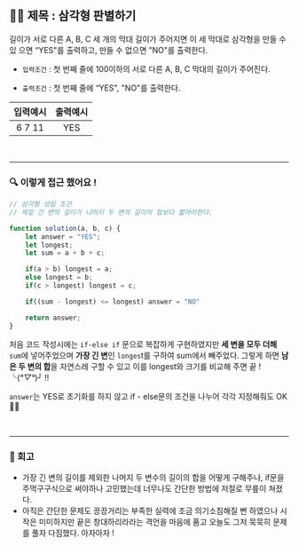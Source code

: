 ## ✍🏻 제목 : 삼각형 판별하기
길이가 서로 다른 A, B, C 세 개의 막대 길이가 주어지면 이 세 막대로 삼각형을 만들 수 있
으면 “YES"를 출력하고, 만들 수 없으면 ”NO"를 출력한다.


- `입력조건` : 첫 번째 줄에 100이하의 서로 다른 A, B, C 막대의 길이가 주어진다.

- `출력조건` : 첫 번째 줄에 “YES", "NO"를 출력한다.

|입력예시|출력예시|
|:------:|:----:|
|6 7 11|YES|


</br>

---

### 🔍 이렇게 접근 했어요 !

```javascript
// 삼각형 성립 조건
// 제일 긴 변의 길이가 나머지 두 변의 길이의 합보다 짧아야한다.

function solution(a, b, c) {
    let answer = "YES";
    let longest;
    let sum = a + b + c;

    if(a > b) longest = a;
    else longest = b;
    if(c > longest) longest = c;

    if((sum - longest) <= longest) answer = "NO"

    return answer;
}

```
처음 코드 작성시에는 `if-else if` 문으로 복잡하게 구현하였지만 **세 변을 모두 더해** `sum`에 넣어주었으며 **가장 긴 변**인 `longes`t를 구하여 sum에서 빼주었다. 그렇게 하면 **남은 두 변의 합**을 자연스레 구할 수 있고 이를 longest와 크기를 비교해 주면 끝 ! ╰(*°▽°*)╯ !!

`answer`는 YES로 초기화를 하지 않고 if - else문의 조건을 나누어 각각 지정해줘도 OK 👌🏻

</br>


---

### 🐾 회고
- 가장 긴 변의 길이를 제외한 나머지 두 변수의 길이의 합을 어떻게 구해주나, if문을 주먹구구식으로 써야하나 고민했는데 너무나도 간단한 방법에 저절로 무릎이 쳐졌다. 
- 아직은 간단한 문제도 끙끙거리는 부족한 실력에 조금 의기소침해질 뻔 하였으나 시작은 미미하지만 끝은 창대하리라라는 격언을 마음에 품고 오늘도 그저 묵묵히 문제를 풀자 다짐했다. 아자아자 !
